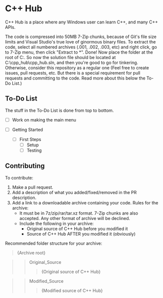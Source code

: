 # C++ Hub
C++ Hub is a place where any Windows user can learn C++, and many C++ APIs.

The code is compressed into 50MB 7-Zip chunks, because of Git's file size limits and Visual Studio's true love of ginormous binary files. To extract the code, select all numbered archives (.001, .002, .003, etc) and right click, go to 7-Zip menu, then click "Extract to *\". Done! Now place the folder at the root of C:\. So now the solution file should be located at C:\cpp_hub\cpp_hub.sln, and then you're good to go for tinkering. Otherwise, consider this repository as a regular one (Feel free to create issues, pull requests, etc. But there is a special requirement for pull requests and committing to the code. Read more about this below the To-Do List.)

## To-Do List
The stuff in the To-Do List is done from top to bottom.

* [ ] Work on making the main menu

* [ ] Getting Started
    * [ ] First Steps
        * [ ] Setup
        * [ ] Testing

## Contributing
To contribute:
1. Make a pull request.
2. Add a description of what you added/fixed/removed in the PR description.
3. Add a link to a downloadable archive containing your code. Rules for the archive:
   * It must be in 7z/zip/rar/tar.xz format. 7-Zip chunks are also accepted. Any other format of archive will be declined.
   * Include the following in your archive:
      * Original source of C++ Hub before you modified it
      * Source of C++ Hub AFTER you modified it (obviously)

Recommended folder structure for your archive:
>{Archive root}

  >>Original_Source
  >>>{Original source of C++ Hub}

  >>Modified_Source
  >>>{Modified source of C++ Hub}
